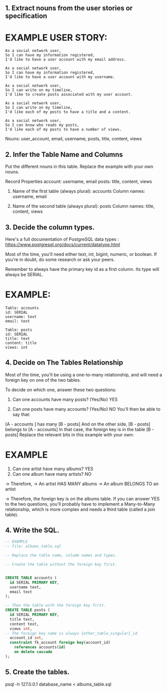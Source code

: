 ## 1. Extract nouns from the user stories or specification

# EXAMPLE USER STORY:
    As a social network user,
    So I can have my information registered,
    I'd like to have a user account with my email address.

    As a social network user,
    So I can have my information registered,
    I'd like to have a user account with my username.

    As a social network user,
    So I can write on my timeline,
    I'd like to create posts associated with my user account.

    As a social network user,
    So I can write on my timeline,
    I'd like each of my posts to have a title and a content.

    As a social network user,
    So I can know who reads my posts,
    I'd like each of my posts to have a number of views.

Nouns: user_account, email, username, posts, title, content, views


## 2. Infer the Table Name and Columns
Put the different nouns in this table. Replace the example with your own nouns.

Record      Properties
account:    username, email
posts:      title, content, views


1. Name of the first table (always plural): accounts
    Column names: username, email

2. Name of the second table (always plural): posts
    Column names: title, content, views

## 3. Decide the column types.
Here's a full documentation of PostgreSQL data types : https://www.postgresql.org/docs/current/datatype.html 

Most of the time, you'll need either text, int, bigint, numeric, or boolean. If you're in doubt, do some research or ask your peers.

Remember to always have the primary key id as a first column. Its type will always be SERIAL.

# EXAMPLE:

    Table: accounts
    id: SERIAL
    username: text
    email: text

    Table: posts
    id: SERIAL
    title: text
    content: title
    views: int

## 4. Decide on The Tables Relationship
Most of the time, you'll be using a one-to-many relationship, and will need a foreign key on one of the two tables.

To decide on which one, answer these two questions:

1. Can one accounts have many posts? (Yes/No) YES

2. Can one posts have many accounts? (Yes/No) NO
You'll then be able to say that:

[A - accounts ] has many [B - posts]
And on the other side, [B - posts] belongs to [A - accounts]
In that case, the foreign key is in the table [B - posts]
Replace the relevant bits in this example with your own:

# EXAMPLE

1. Can one artist have many albums? YES
2. Can one album have many artists? NO

-> Therefore,
-> An artist HAS MANY albums
-> An album BELONGS TO an artist

-> Therefore, the foreign key is on the albums table.
If you can answer YES to the two questions, you'll probably have to implement a Many-to-Many relationship, which is more complex and needs a third table (called a join table).

## 4. Write the SQL.

```sql
-- EXAMPLE
-- file: albums_table.sql

-- Replace the table name, columm names and types.

-- Create the table without the foreign key first.


CREATE TABLE accounts (
  id SERIAL PRIMARY KEY,
  username text,
  email text
);

-- Then the table with the foreign key first.
CREATE TABLE posts (
  id SERIAL PRIMARY KEY,
  title text,
  content text,
  views int,
-- The foreign key name is always {other_table_singular}_id
  account_id int,
  constraint fk_account foreign key(account_id)
    references accounts(id)
    on delete cascade
);
```

## 5. Create the tables.
psql -h 127.0.0.1 database_name < albums_table.sql